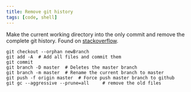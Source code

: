 ```yaml
---
title: Remove git history
tags: [code, shell]
---
```

Make the current working directory into the only commit and remove the complete git history. Found on [stackoverflow](https://stackoverflow.com/questions/9683279/make-the-current-commit-the-only-initial-commit-in-a-git-repository/13102849#13102849).

~~~shell
git checkout --orphan newBranch
git add -A  # Add all files and commit them
git commit
git branch -D master  # Deletes the master branch
git branch -m master  # Rename the current branch to master
git push -f origin master  # Force push master branch to github
git gc --aggressive --prune=all     # remove the old files
~~~